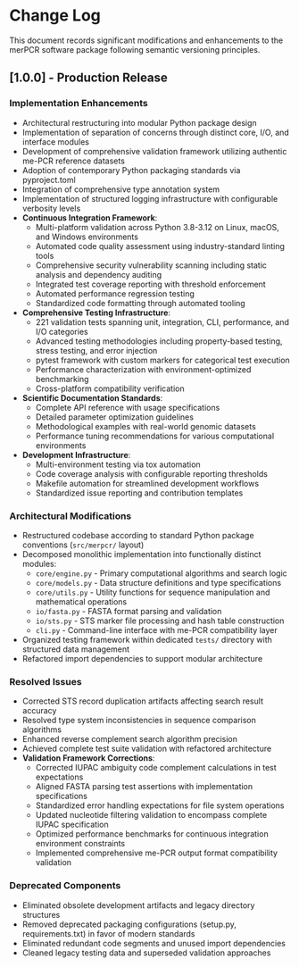 # Change Log

This document records significant modifications and enhancements to the merPCR software package following semantic versioning principles.

## [1.0.0] - Production Release

### Implementation Enhancements
- Architectural restructuring into modular Python package design
- Implementation of separation of concerns through distinct core, I/O, and interface modules
- Development of comprehensive validation framework utilizing authentic me-PCR reference datasets
- Adoption of contemporary Python packaging standards via pyproject.toml
- Integration of comprehensive type annotation system
- Implementation of structured logging infrastructure with configurable verbosity levels
- **Continuous Integration Framework**:
  - Multi-platform validation across Python 3.8-3.12 on Linux, macOS, and Windows environments
  - Automated code quality assessment using industry-standard linting tools
  - Comprehensive security vulnerability scanning including static analysis and dependency auditing
  - Integrated test coverage reporting with threshold enforcement
  - Automated performance regression testing
  - Standardized code formatting through automated tooling
- **Comprehensive Testing Infrastructure**:
  - 221 validation tests spanning unit, integration, CLI, performance, and I/O categories
  - Advanced testing methodologies including property-based testing, stress testing, and error injection
  - pytest framework with custom markers for categorical test execution
  - Performance characterization with environment-optimized benchmarking
  - Cross-platform compatibility verification
- **Scientific Documentation Standards**:
  - Complete API reference with usage specifications
  - Detailed parameter optimization guidelines
  - Methodological examples with real-world genomic datasets
  - Performance tuning recommendations for various computational environments
- **Development Infrastructure**:
  - Multi-environment testing via tox automation
  - Code coverage analysis with configurable reporting thresholds
  - Makefile automation for streamlined development workflows
  - Standardized issue reporting and contribution templates

### Architectural Modifications
- Restructured codebase according to standard Python package conventions (`src/merpcr/` layout)
- Decomposed monolithic implementation into functionally distinct modules:
  - `core/engine.py` - Primary computational algorithms and search logic
  - `core/models.py` - Data structure definitions and type specifications
  - `core/utils.py` - Utility functions for sequence manipulation and mathematical operations
  - `io/fasta.py` - FASTA format parsing and validation
  - `io/sts.py` - STS marker file processing and hash table construction
  - `cli.py` - Command-line interface with me-PCR compatibility layer
- Organized testing framework within dedicated `tests/` directory with structured data management
- Refactored import dependencies to support modular architecture

### Resolved Issues
- Corrected STS record duplication artifacts affecting search result accuracy
- Resolved type system inconsistencies in sequence comparison algorithms
- Enhanced reverse complement search algorithm precision
- Achieved complete test suite validation with refactored architecture
- **Validation Framework Corrections**:
  - Corrected IUPAC ambiguity code complement calculations in test expectations
  - Aligned FASTA parsing test assertions with implementation specifications
  - Standardized error handling expectations for file system operations
  - Updated nucleotide filtering validation to encompass complete IUPAC specification
  - Optimized performance benchmarks for continuous integration environment constraints
  - Implemented comprehensive me-PCR output format compatibility validation

### Deprecated Components
- Eliminated obsolete development artifacts and legacy directory structures
- Removed deprecated packaging configurations (setup.py, requirements.txt) in favor of modern standards
- Eliminated redundant code segments and unused import dependencies
- Cleaned legacy testing data and superseded validation approaches